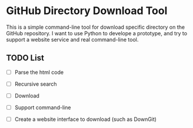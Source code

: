 # GitHub Directory Download Tool
This is a simple command-line tool for download specific directory on the GitHub repository.
I want to use Python to develope a prototype, and try to support a website service and real command-line tool.


## TODO List
- [  ] Parse the html code
- [  ] Recursive search
- [  ] Download
- [  ] Support command-line
- [  ] Create a website interface to download (such as DownGit)

